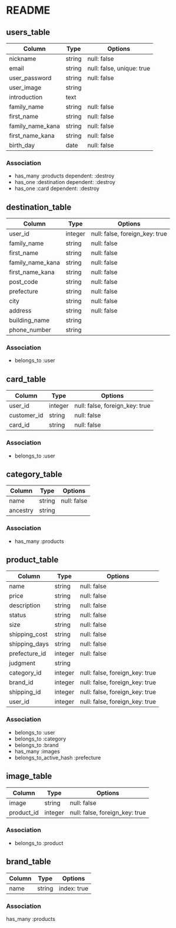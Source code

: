 # README

## users_table

|Column|Type|Options|
|------|----|-------|
|nickname|string|null: false|
|email|string|null: false, unique: true|
|user_password|string|null: false|
|user_image|string|
|introduction|text|
|family_name|string|null: false|
|first_name|string|null: false|
|family_name_kana|string|null: false|
|first_name_kana|string|null: false|
|birth_day|date|null: false|

### Association

- has_many :products dependent: :destroy
- has_one :destination dependent: :destroy
- has_one :card dependent: :destroy


## destination_table

|Column|Type|Options|
|------|----|-------|
|user_id|integer|null: false, foreign_key: true|
|family_name|string|null: false|
|first_name|string|null: false|
|family_name_kana|string|null: false|
|first_name_kana|string|null: false|
|post_code|string|null: false|
|prefecture|string|null: false|
|city|string|null: false|
|address|string|null: false|
|building_name|string|
|phone_number|string|

### Association

- belongs_to :user


## card_table

|Column|Type|Options|
|------|----|-------|
|user_id|integer|null: false, foreign_key: true|
|customer_id|string|null: false|
|card_id|string|null: false|

### Association

- belongs_to :user


## category_table

|Column|Type|Options|
|------|----|-------|
|name|string|null: false|
|ancestry|string|

### Association

- has_many :products


## product_table

|Column|Type|Options|
|------|----|-------|
|name|string|null: false|
|price|string|null: false|
|description|string|null: false|
|status|string|null: false|
|size|string|null: false|
|shipping_cost|string|null: false|
|shipping_days|string|null: false|
|prefecture_id|integer|null: false|
|judgment|string|
|category_id|integer|null: false, foreign_key: true|
|brand_id|integer|null: false, foreign_key: true|
|shipping_id|integer|null: false, foreign_key: true|
|user_id|integer|null: false, foreign_key: true|

### Association

- belongs_to :user
- belongs_to :category
- belongs_to :brand
- has_many :images
- belongs_to_active_hash :prefecture


## image_table

|Column|Type|Options|
|------|----|-------|
|image|string|null: false|
|product_id|integer|null: false, foreign_key: true|

### Association

- belongs_to :product


## brand_table

|Column|Type|Options|
|------|----|-------|
|name|string|index: true|

### Association

has_many :products